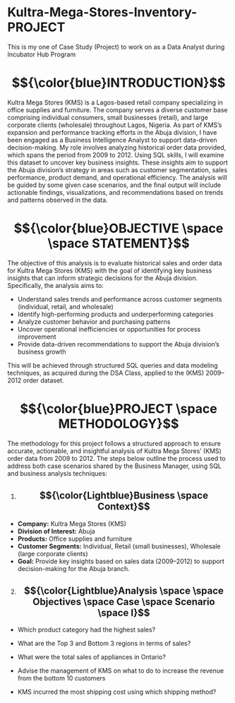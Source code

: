 # Kultra-Mega-Stores-Inventory-PROJECT
This is my one of Case Study (Project) to work on as a Data Analyst during Incubator Hub Program

# $${\color{blue}INTRODUCTION}$$
Kultra Mega Stores (KMS) is a Lagos-based retail company specializing in office supplies and furniture. The company serves a diverse customer base comprising individual consumers, small businesses (retail), and large corporate clients (wholesale) throughout Lagos, Nigeria. As part of KMS’s expansion and performance tracking efforts in the Abuja division, I have been engaged as a Business Intelligence Analyst to support data-driven decision-making. My role involves analyzing historical order data provided, which spans the period from 2009 to 2012. Using SQL skills, I will examine this dataset to uncover key business insights. These insights aim to support the Abuja division’s strategy in areas such as customer segmentation, sales performance, product demand, and operational efficiency. The analysis will be guided by some given case scenarios, and the final output will include actionable findings, visualizations, and recommendations based on trends and patterns observed in the data.

# $${\color{blue}OBJECTIVE \space \space STATEMENT}$$

The objective of this analysis is to evaluate historical sales and order data for Kultra Mega Stores (KMS) with the goal of identifying key business insights that can inform strategic decisions for the Abuja division. Specifically, the analysis aims to:
- Understand sales trends and performance across customer segments (individual, retail, and wholesale)
- Identify high-performing products and underperforming categories
- Analyze customer behavior and purchasing patterns
- Uncover operational inefficiencies or opportunities for process improvement
- Provide data-driven recommendations to support the Abuja division’s business growth

This will be achieved through structured SQL queries and data modeling techniques, as acquired during the DSA Class, applied to the (KMS)  2009–2012 order dataset.

# $${\color{blue}PROJECT \space METHODOLOGY}$$

The methodology for this project follows a structured approach to ensure accurate, actionable, and insightful analysis of Kultra Mega Stores’ (KMS) order data from 2009 to 2012. The steps below outline the process used to address both case scenarios shared by the Business Manager, using SQL and business analysis techniques:

  1.  ## **$${\color{Lightblue}Business \space Context}$$**
  - **Company:** Kultra Mega Stores (KMS)
  - **Division of Interest:** Abuja
  - **Products:** Office supplies and furniture
  - **Customer Segments:** Individual, Retail (small businesses), Wholesale (large corporate clients)
  - **Goal:** Provide key insights based on sales data (2009–2012) to support decision-making for the Abuja branch.

  2.  ## **$${\color{Lightblue}Analysis \space \space Objectives \space Case \space Scenario \space I}$$**
  - Which product category had the highest sales?

  - What are the Top 3 and Bottom 3 regions in terms of sales?

  - What were the total sales of appliances in Ontario?

  - Advise the management of KMS on what to do to increase the revenue from the bottom 10 customers

  - KMS incurred the most shipping cost using which shipping method?

